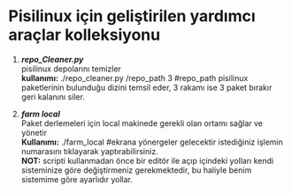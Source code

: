 <h1>Pisilinux için geliştirilen yardımcı araçlar kolleksiyonu</h1>

1) <b><i>repo_Cleaner.py</i></b> <br>
pisilinux depolarını temizler <br>
<b>kullanımı:</b> ./repo_cleaner.py /repo_path 3 #repo_path pisilinux paketlerinin bulunduğu dizini temsil eder, 3 rakamı ise 3 paket bırakır geri kalanını siler.

2) <b><i>farm local</i></b> <br>
Paket derlemeleri için local makinede gerekli olan ortamı sağlar ve yönetir<br>
<b>Kullanımı:</b> ./farm_local #ekrana yönergeler gelecektir istediğiniz işlemin numarasını tıklayarak yaptırabilirsiniz.<br>
<b>NOT:</b> scripti kullanmadan önce bir editör ile açıp içindeki yolları kendi sisteminize göre değiştirmeniz gerekmektedir, bu haliyle benim sistemime göre ayarlıdır yollar.
